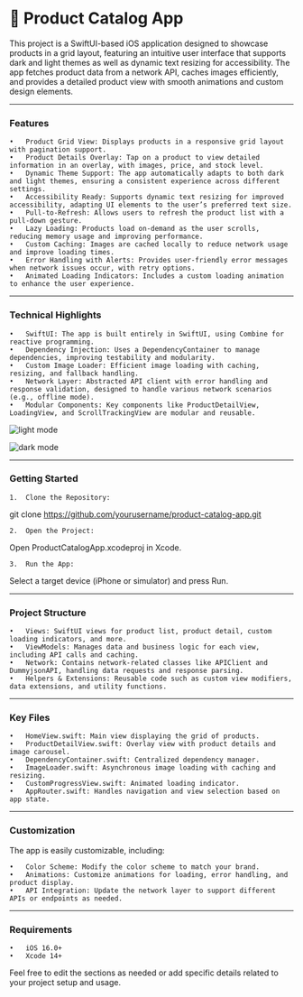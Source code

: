# 🛒 Product Catalog App

This project is a SwiftUI-based iOS application designed to showcase products in a grid layout, featuring an intuitive user interface that supports dark and light themes as well as dynamic text resizing for accessibility. The app fetches product data from a network API, caches images efficiently, and provides a detailed product view with smooth animations and custom design elements.

___

### Features

	•	Product Grid View: Displays products in a responsive grid layout with pagination support.
	•	Product Details Overlay: Tap on a product to view detailed information in an overlay, with images, price, and stock level.
	•	Dynamic Theme Support: The app automatically adapts to both dark and light themes, ensuring a consistent experience across different settings.
	•	Accessibility Ready: Supports dynamic text resizing for improved accessibility, adapting UI elements to the user’s preferred text size.
	•	Pull-to-Refresh: Allows users to refresh the product list with a pull-down gesture.
	•	Lazy Loading: Products load on-demand as the user scrolls, reducing memory usage and improving performance.
	•	Custom Caching: Images are cached locally to reduce network usage and improve loading times.
	•	Error Handling with Alerts: Provides user-friendly error messages when network issues occur, with retry options.
	•	Animated Loading Indicators: Includes a custom loading animation to enhance the user experience.

___

### Technical Highlights

	•	SwiftUI: The app is built entirely in SwiftUI, using Combine for reactive programming.
	•	Dependency Injection: Uses a DependencyContainer to manage dependencies, improving testability and modularity.
	•	Custom Image Loader: Efficient image loading with caching, resizing, and fallback handling.
	•	Network Layer: Abstracted API client with error handling and response validation, designed to handle various network scenarios (e.g., offline mode).
	•	Modular Components: Key components like ProductDetailView, LoadingView, and ScrollTrackingView are modular and reusable.

![light mode](https://github.com/user-attachments/assets/9fc3c449-02f8-48e4-a4b7-7e26a99b0515)

![dark mode](https://github.com/user-attachments/assets/bcf69f28-e0f2-48c5-aed5-74dabf5fae54)


___

### Getting Started

	1.	Clone the Repository:

git clone https://github.com/yourusername/product-catalog-app.git

	2.	Open the Project:
Open ProductCatalogApp.xcodeproj in Xcode.

	3.	Run the App:
Select a target device (iPhone or simulator) and press Run.

___

### Project Structure

	•	Views: SwiftUI views for product list, product detail, custom loading indicators, and more.
	•	ViewModels: Manages data and business logic for each view, including API calls and caching.
	•	Network: Contains network-related classes like APIClient and DummyjsonAPI, handling data requests and response parsing.
	•	Helpers & Extensions: Reusable code such as custom view modifiers, data extensions, and utility functions.

___

### Key Files

	•	HomeView.swift: Main view displaying the grid of products.
	•	ProductDetailView.swift: Overlay view with product details and image carousel.
	•	DependencyContainer.swift: Centralized dependency manager.
	•	ImageLoader.swift: Asynchronous image loading with caching and resizing.
	•	CustomProgressView.swift: Animated loading indicator.
	•	AppRouter.swift: Handles navigation and view selection based on app state.

___

### Customization

The app is easily customizable, including:

	•	Color Scheme: Modify the color scheme to match your brand.
	•	Animations: Customize animations for loading, error handling, and product display.
	•	API Integration: Update the network layer to support different APIs or endpoints as needed.

___

### Requirements

	•	iOS 16.0+
	•	Xcode 14+

Feel free to edit the sections as needed or add specific details related to your project setup and usage.
